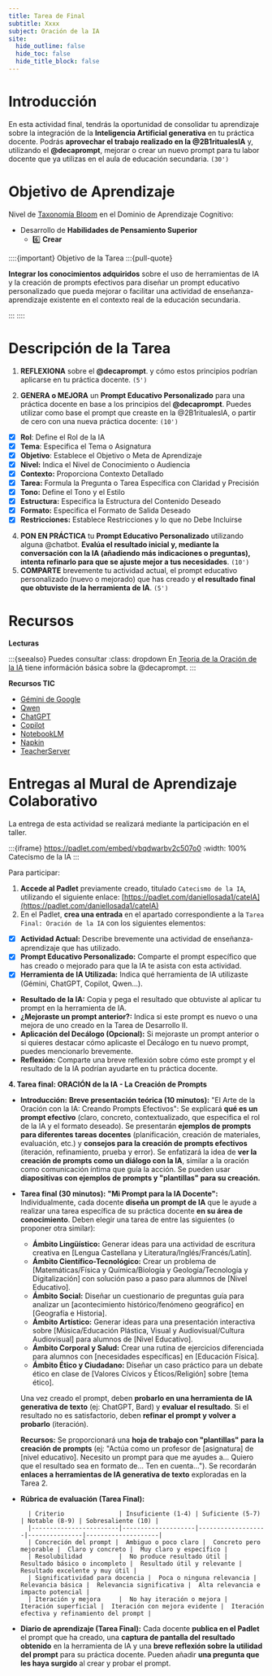 ```yaml
---
title: Tarea de Final
subtitle: Xxxx
subject: Oración de la IA
site:
  hide_outline: false
  hide_toc: false
  hide_title_block: false
---
```


# Introducción

En esta actividad final, tendrás la oportunidad de consolidar tu aprendizaje sobre la integración de la **Inteligencia Artificial generativa** en tu práctica docente. Podrás **aprovechar el trabajo realizado en la @2B1ritualesIA** y, utilizando el **@decaprompt**, mejorar o crear un nuevo prompt para tu labor docente que ya utilizas en el aula de educación secundaria. `(30')`

# Objetivo de Aprendizaje

Nivel de [Taxonomía Bloom](https://www.theflippedclassroom.es/wp-content/uploads/2015/01/bloom.001.jpg) en el Dominio de Aprendizaje Cognitivo:

* Desarrollo de **Habilidades de Pensamiento Superior**
    * 6️⃣ **Crear**

::::{important} Objetivo de la Tarea
:::{pull-quote}

**Integrar los conocimientos adquiridos** sobre el uso de herramientas de IA y la creación de prompts efectivos para diseñar un prompt educativo personalizado que pueda mejorar o facilitar una actividad de enseñanza-aprendizaje existente en el contexto real de la educación secundaria.

:::
::::

# Descripción de la Tarea

1. **REFLEXIONA** sobre  el **@decaprompt**. y cómo estos principios podrían aplicarse en tu práctica docente. `(5')`

3. **GENERA o MEJORA** un **Prompt Educativo Personalizado** para una práctica docente en base a los principios del **@decaprompt**. Puedes utilizar como base el prompt que creaste en la @2B1ritualesIA, o partir de cero con una nueva práctica docente: `(10')`

- [x] **Rol**: Define el Rol de la IA
- [x] **Tema**: Especifica el Tema o Asignatura
- [x] **Objetivo**: Establece el Objetivo o Meta de Aprendizaje
- [x] **Nivel:** Indica el Nivel de Conocimiento o Audiencia
- [x] **Contexto:** Proporciona Contexto Detallado
- [x] **Tarea:** Formula la Pregunta o Tarea Específica con Claridad y Precisión
- [x] **Tono:** Define el Tono y el Estilo
- [x] **Estructura:** Especifica la Estructura del Contenido Deseado
- [x] **Formato:** Especifica el Formato de Salida Deseado
- [x] **Restricciones:** Establece Restricciones y lo que no Debe Incluirse

4. **PON EN PRÁCTICA** tu **Prompt Educativo Personalizado** utilizando alguna @chatbot. **Evalúa el resultado inicial y, mediante la conversación con la IA (añadiendo más indicaciones o preguntas), intenta refinarlo para que se ajuste mejor a tus necesidades**. `(10')`
5.  **COMPARTE** brevemente tu actividad actual, el prompt educativo personalizado (nuevo o mejorado) que has creado y **el resultado final que obtuviste de la herramienta de IA**. `(5')`

# Recursos

**Lecturas**

:::{seealso} Puedes consultar
:class: dropdown
En [Teoria de la Oración de la IA](3A0prompt.md) tiene információn básica sobre la @decaprompt.
:::

**Recursos TIC**

* [Gémini de Google](https://gemini.google.com/)
* [Qwen](https://chat.qwen.ai/)
* [ChatGPT](https://chat.openai.com/)
* [Copilot](https://copilot.microsoft.com/)
* [NotebookLM](https://notebooklm.google.com/)
* [Napkin](https://https://www.napkin.ai/)
* [TeacherServer](https://teacherserver.com/)

# Entregas al Mural de Aprendizaje Colaborativo

La entrega de esta actividad se realizará mediante la participación en el taller.

:::{iframe} https://padlet.com/embed/vbqdwarbv2c507o0
:width: 100%
Catecismo de la IA
:::

Para participar:

1. **Accede al Padlet** previamente creado, titulado `Catecismo de la IA`, utilizando el siguiente enlace: [https://padlet.com/daniellosada1/cateIA](https://padlet.com/daniellosada1/cateIA)
2. En el Padlet, **crea una entrada** en el apartado correspondiente a la `Tarea Final: Oración de la IA` con los siguientes elementos:

- [x] **Actividad Actual:** Describe brevemente una actividad de enseñanza-aprendizaje que has utilizado.
- [x] **Prompt Educativo Personalizado:** Comparte el prompt específico que has creado o mejorado para que la IA te asista con esta actividad.
- [x] **Herramienta de IA Utilizada:** Indica qué herramienta de IA utilizaste (Gémini, ChatGPT, Copilot, Qwen...).
* **Resultado de la IA:** Copia y pega el resultado que obtuviste al aplicar tu prompt en la herramienta de IA.
* **¿Mejoraste un prompt anterior?:** Indica si este prompt es nuevo o una mejora de uno creado en la Tarea de Desarrollo II.
* **Aplicación del Decálogo (Opcional):** Si mejoraste un prompt anterior o si quieres destacar cómo aplicaste el Decálogo en tu nuevo prompt, puedes mencionarlo brevemente.
* **Reflexión:** Comparte una breve reflexión sobre cómo este prompt y el resultado de la IA podrían ayudarte en tu práctica docente.









**4. Tarea final: ORACIÓN de la IA - La Creación de Prompts**

* **Introducción:**  **Breve presentación teórica (10 minutos):**  "El Arte de la Oración con la IA:  Creando Prompts Efectivos":  Se explicará **qué es un prompt efectivo** (claro,  concreto,  contextualizado,  que especifica el rol de la IA y el formato deseado).  Se presentarán **ejemplos de prompts para diferentes tareas docentes** (planificación,  creación de materiales,  evaluación,  etc.)  y **consejos para la creación de prompts efectivos** (iteración,  refinamiento,  prueba y error).  Se enfatizará la idea de **ver la creación de prompts como un diálogo con la IA**,  similar a la oración como comunicación íntima que guía la acción.  Se pueden usar **diapositivas con ejemplos de prompts y "plantillas" para su creación.**
* **Tarea final (30 minutos):**  **"Mi Prompt para la IA Docente":**  Individualmente,  cada docente **diseña un prompt de IA** que le ayude a realizar una tarea específica de su práctica docente **en su área de conocimiento**.  Deben elegir una tarea de entre las siguientes (o proponer otra similar):

    * **Ámbito Lingüístico:**  Generar ideas para una actividad de escritura creativa en [Lengua Castellana y Literatura/Inglés/Francés/Latín].
    * **Ámbito Científico-Tecnológico:**  Crear un problema de [Matemáticas/Física y Química/Biología y Geología/Tecnología y Digitalización] con solución paso a paso para alumnos de [Nivel Educativo].
    * **Ámbito Social:**  Diseñar un cuestionario de preguntas guía para analizar un [acontecimiento histórico/fenómeno geográfico] en [Geografía e Historia].
    * **Ámbito Artístico:**  Generar ideas para una presentación interactiva sobre [Música/Educación Plástica, Visual y Audiovisual/Cultura Audiovisual] para alumnos de [Nivel Educativo].
    * **Ámbito Corporal y Salud:**  Crear una rutina de ejercicios diferenciada para alumnos con [necesidades específicas] en [Educación Física].
    * **Ámbito Ético y Ciudadano:**  Diseñar un caso práctico para un debate ético en clase de [Valores Cívicos y Éticos/Religión] sobre [tema ético].

    Una vez creado el prompt,  deben **probarlo en una herramienta de IA generativa de texto** (ej:  ChatGPT,  Bard) y **evaluar el resultado**.  Si el resultado no es satisfactorio,  deben **refinar el prompt y volver a probarlo** (iteración).

    **Recursos:**  Se proporcionará una **hoja de trabajo con "plantillas" para la creación de prompts** (ej:  "Actúa como un profesor de [asignatura] de [nivel educativo].  Necesito un prompt para que me ayudes a...  Quiero que el resultado sea en formato de...  Ten en cuenta...").  Se recordarán **enlaces a herramientas de IA generativa de texto** exploradas en la Tarea 2.
* **Rúbrica de evaluación (Tarea Final):**

        | Criterio               | Insuficiente (1-4) | Suficiente (5-7) | Notable (8-9) | Sobresaliente (10) |
        |------------------------|--------------------|-------------------|---------------|--------------------|
        | Concreción del prompt |  Ambiguo o poco claro |  Concreto pero mejorable |  Claro y concreto |  Muy claro y específico |
        | Resolubilidad          |  No produce resultado útil |  Resultado básico o incompleto |  Resultado útil y relevante |  Resultado excelente y muy útil |
        | Significatividad para docencia |  Poca o ninguna relevancia |  Relevancia básica |  Relevancia significativa |  Alta relevancia e impacto potencial |
        | Iteración y mejora     |  No hay iteración o mejora |  Iteración superficial |  Iteración con mejora evidente |  Iteración efectiva y refinamiento del prompt |

* **Diario de aprendizaje (Tarea Final):**  Cada docente **publica en el Padlet**  el prompt que ha creado,  una **captura de pantalla del resultado obtenido** en la herramienta de IA y una **breve reflexión sobre la utilidad del prompt** para su práctica docente.  Pueden añadir **una pregunta que les haya surgido** al crear y probar el prompt.